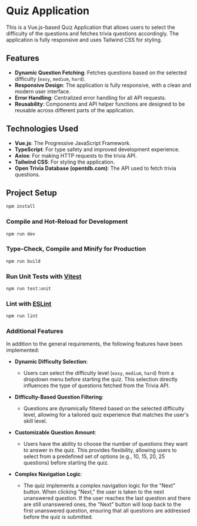 # Quiz Application

This is a Vue.js-based Quiz Application that allows users to select the difficulty of the questions and fetches trivia questions accordingly. The application is fully responsive and uses Tailwind CSS for styling.

## Features

- **Dynamic Question Fetching**: Fetches questions based on the selected difficulty (`easy`, `medium`, `hard`).
- **Responsive Design**: The application is fully responsive, with a clean and modern user interface.
- **Error Handling**: Centralized error handling for all API requests.
- **Reusability**: Components and API helper functions are designed to be reusable across different parts of the application.

## Technologies Used

- **Vue.js**: The Progressive JavaScript Framework.
- **TypeScript**: For type safety and improved development experience.
- **Axios**: For making HTTP requests to the trivia API.
- **Tailwind CSS**: For styling the application.
- **Open Trivia Database (opentdb.com)**: The API used to fetch trivia questions.

## Project Setup

```sh
npm install
```

### Compile and Hot-Reload for Development

```sh
npm run dev
```

### Type-Check, Compile and Minify for Production

```sh
npm run build
```

### Run Unit Tests with [Vitest](https://vitest.dev/)

```sh
npm run test:unit
```

### Lint with [ESLint](https://eslint.org/)

```sh
npm run lint
```

### Additional Features

In addition to the general requirements, the following features have been implemented:

- **Dynamic Difficulty Selection**:
    - Users can select the difficulty level (`easy`, `medium`, `hard`) from a dropdown menu before starting the quiz. This selection directly influences the type of questions fetched from the Trivia API.

- **Difficulty-Based Question Filtering**:
    - Questions are dynamically filtered based on the selected difficulty level, allowing for a tailored quiz experience that matches the user's skill level.

- **Customizable Question Amount**:
    - Users have the ability to choose the number of questions they want to answer in the quiz. This provides flexibility, allowing users to select from a predefined set of options (e.g., 10, 15, 20, 25 questions) before starting the quiz.

- **Complex Navigation Logic**:
    - The quiz implements a complex navigation logic for the "Next" button. When clicking "Next," the user is taken to the next unanswered question. If the user reaches the last question and there are still unanswered ones, the "Next" button will loop back to the first unanswered question, ensuring that all questions are addressed before the quiz is submitted.
